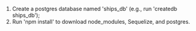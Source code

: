 1) Create a postgres database named 'ships_db' (e.g., run 'createdb ships_db');
2) Run 'npm install' to download node_modules, Sequelize, and postgres.